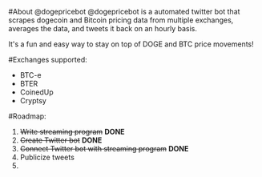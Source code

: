 #About @dogepricebot
@dogepricebot is a automated twitter bot that scrapes dogecoin and Bitcoin pricing data from multiple exchanges, averages the data, and tweets it back on an hourly basis.

It's a fun and easy way to stay on top of DOGE and BTC price movements!

#Exchanges supported:
+ BTC-e
+ BTER
+ CoinedUp
+ Cryptsy

#Roadmap:
1. ~~Write streaming program~~ **DONE**
2. ~~Create Twitter bot~~ **DONE**
3. ~~Connect Twitter bot with streaming program~~ **DONE**
4. Publicize tweets
5. 

